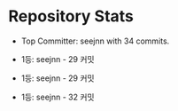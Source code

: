 # Repository Stats

- Top Committer: seejnn with 34 commits.

- 1등: seejnn - 29 커밋

- 1등: seejnn - 29 커밋

- 1등: seejnn - 32 커밋
